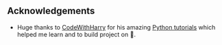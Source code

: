 ## Acknowledgements

- Huge thanks to [CodeWithHarry](https://www.youtube.com/c/CodeWithHarry) for his amazing [Python tutorials](https://youtu.be/UrsmFxEIp5k?si=wANx3pTw4hEyT5Rw) which helped me learn and to build project on 🐍.
